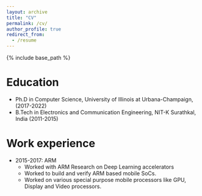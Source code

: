 ```yaml
---
layout: archive
title: "CV"
permalink: /cv/
author_profile: true
redirect_from:
  - /resume
---
```


{% include base_path %}

Education
======
* Ph.D in Computer Science, University of Illinois at Urbana-Champaign, (2017-2022)
* B.Tech in Electronics and Communication Engineering, NIT-K Surathkal, India (2011-2015)

Work experience
======
* 2015-2017: ARM 
  * Worked with ARM Research on Deep Learning accelerators
  * Worked to build and verify ARM based mobile SoCs.
  * Worked on various special purpose mobile processors like GPU, Display and Video processors.
  
